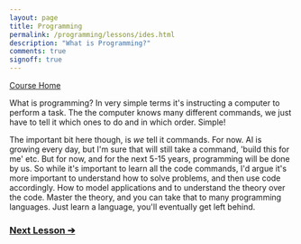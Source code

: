 ```yaml
---
layout: page
title: Programming
permalink: /programming/lessons/ides.html
description: "What is Programming?"
comments: true
signoff: true
---
```

[Course Home](../course)

What is programming? In very simple terms it's instructing a computer to perform a task. The the computer knows many different commands, we just have to tell it which ones to do and in which order. Simple!

The important bit here though, is *we* tell it commands. For now. AI is growing every day, but I'm sure that will still take a command, 'build this for me' etc. But for now, and for the next 5-15 years, programming will be done by us. So while it's important to learn all the code commands, I'd argue it's more important to understand how to solve problems, and then use code accordingly. How to model applications and to understand the theory over the code. Master the theory, and you can take that to many programming languages. Just learn a language, you'll eventually get left behind. 

### [Next Lesson &#10132;](../lessons/ides)